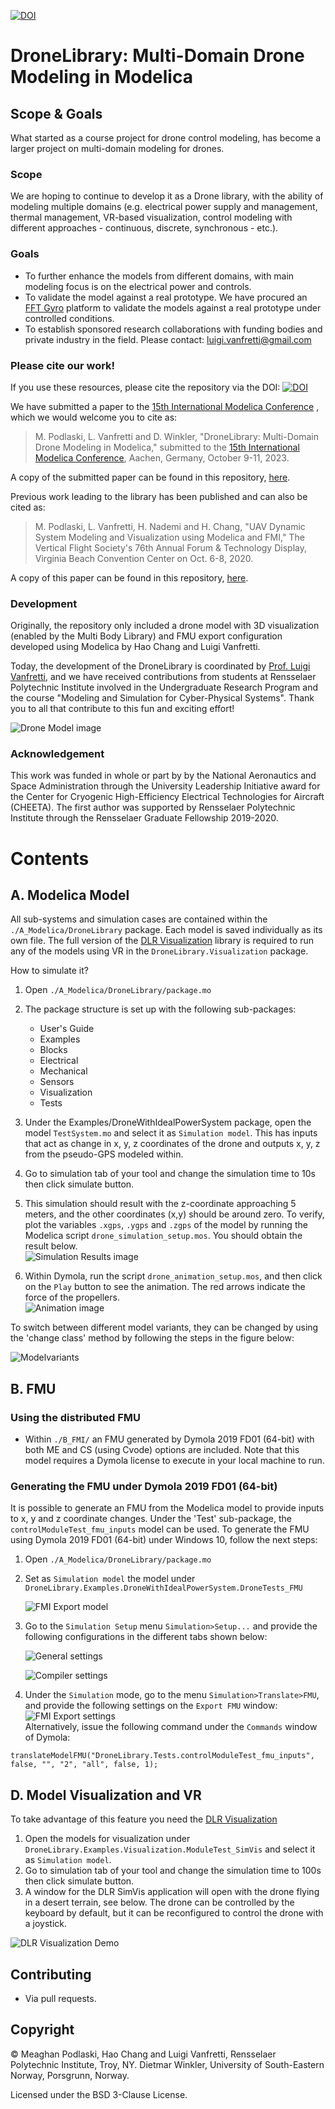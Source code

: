 [![DOI](https://zenodo.org/badge/176610570.svg)](https://zenodo.org/badge/latestdoi/176610570)

# DroneLibrary: Multi-Domain Drone Modeling in Modelica
## Scope & Goals
What started as a course project for drone control modeling, has become a larger project on multi-domain modeling for drones.
### Scope
We are hoping to continue to develop it as a Drone library, with the ability of modeling multiple domains (e.g. electrical power supply and management, thermal management, VR-based visualization, control modeling with different approaches - continuous, discrete, synchronous - etc.).
### Goals
- To further enhance the models from different domains, with main modeling focus is on the electrical power and controls.
- To validate the model against a real prototype. We have procured an [FFT Gyro](https://eurekadynamics.com/fft-gyro/) platform to validate the models against a real prototype under controlled conditions.
- To establish sponsored research collaborations with funding bodies and private industry in the field. Please contact: luigi.vanfretti@gmail.com

### Please cite our work!
If you use these resources, please cite the repository via the DOI: [![DOI](https://zenodo.org/badge/176610570.svg)](https://zenodo.org/badge/latestdoi/176610570)

We have submitted a paper to the [15th International Modelica Conference](https://2023.international.conference.modelica.org/) , which we would welcome you to cite as:

> M. Podlaski, L. Vanfretti and D. Winkler, "DroneLibrary: Multi-Domain Drone Modeling in Modelica," submitted to the [15th International Modelica Conference](https://2023.international.conference.modelica.org/), Aachen, Germany, October 9-11, 2023.

A copy of the submitted paper can be found in this repository, [here](F_Papers/Drone_Library.pdf).

Previous work leading to the library has been published and can also be cited as:
> M. Podlaski, L. Vanfretti, H. Nademi and H. Chang, "UAV Dynamic System Modeling and Visualization using Modelica and FMI," The Vertical Flight Society's 76th Annual Forum & Technology Display, Virginia Beach Convention Center on Oct. 6-8, 2020.

A copy of this paper can be found in this repository, [here](F_Papers/CP174_Drone_Modelica_and_FMI.pdf).

### Development
Originally, the repository only included a drone model with 3D visualization (enabled by the Multi Body Library) and FMU export configuration developed using Modelica by Hao Chang and Luigi Vanfretti.

Today, the development of the DroneLibrary is coordinated by [Prof. Luigi Vanfretti](https://github.com/lvanfretti), and we have received contributions from students at Rensselaer Polytechnic Institute involved in the Undergraduate Research Program and the course "Modeling and Simulation for Cyber-Physical Systems". Thank you to all that contribute to this fun and exciting effort!

![Drone Model image](D_Pics/main.png "Drone Model")

### Acknowledgement
This work was funded in whole or part by by the National Aeronautics and Space Administration through the University Leadership Initiative award for the Center for Cryogenic High-Efficiency Electrical Technologies for Aircraft (CHEETA). The first author was supported by Rensselaer Polytechnic Institute through the Rensselaer Graduate Fellowship
2019-2020.

# Contents

## A. Modelica Model

All sub-systems and simulation cases are contained within the `./A_Modelica/DroneLibrary` package. Each model is saved individually as its own file. The full version of the [DLR Visualization](https://visualization.ltx.de/) library is required to run any of the models using VR in the `DroneLibrary.Visualization` package.

How to simulate it?

1. Open `./A_Modelica/DroneLibrary/package.mo`
2. The package structure is set up with the following sub-packages:
    - User's Guide
	- Examples
	- Blocks
	- Electrical
	- Mechanical
	- Sensors
	- Visualization
	- Tests
3. Under the Examples/DroneWithIdealPowerSystem package, open the model `TestSystem.mo` and select it as `Simulation model`. This has inputs that act as change in x, y, z coordinates of the drone and outputs x, y, z from the pseudo-GPS modeled within.
4. Go to simulation tab of your tool and change the simulation time to 10s then click simulate button.
5. This simulation should result with the z-coordinate approaching 5 meters, and the other coordinates (x,y) should be around zero. To verify, plot the variables `.xgps`, `.ygps` and `.zgps` of the model by running the Modelica script `drone_simulation_setup.mos`. You should obtain the result below.<br>
![Simulation Results image](A_Modelica/DroneLibrary/Resources/Images/UserGuide/AnimationPlot_Dashed.png "Simulation Results")

6. Within Dymola, run the script `drone_animation_setup.mos`, and then click on the `Play` button to see the animation. The red arrows indicate the force of the propellers.<br>
![Animation image](D_Pics/anim.gif "Animation")

To switch between different model variants, they can be changed by using the 'change class' method by following the steps in the figure below:

![Modelvariants](A_Modelica/DroneLibrary/Resources/Images/UserGuide/droneLib_Example1.png "Change model variants")
## B. FMU
### Using the distributed FMU
- Within `./B_FMI/` an FMU generated by Dymola 2019 FD01 (64-bit) with both ME and CS (using Cvode) options are included.
Note that this model requires a Dymola license to execute in your local machine to run.

### Generating the FMU under Dymola 2019 FD01 (64-bit)
It is possible to generate an FMU from the Modelica model to provide inputs to x, y and z coordinate changes.
Under the 'Test' sub-package, the `controlModuleTest_fmu_inputs` model can be used. To generate the FMU using Dymola 2019 FD01 (64-bit) under Windows 10, follow the next steps:

1. Open `./A_Modelica/DroneLibrary/package.mo`
2. Set as `Simulation model` the model under `DroneLibrary.Examples.DroneWithIdealPowerSystem.DroneTests_FMU`

	![FMI Export model](D_Pics/fmiexport/02_setmodel.png "Set model")

3. Go to the `Simulation Setup` menu `Simulation>Setup...` and provide the following configurations in the different tabs shown below:

	![General settings](D_Pics/fmiexport/03_general.png "General Settings")

	![Compiler settings](D_Pics/fmiexport/03_compiler.png "Compiler Settings")

4. Under the `Simulation` mode, go to the menu `Simulation>Translate>FMU`, and provide the following settings on the `Export FMU` window:<br>
  ![FMI Export settings](D_Pics/fmiexport/04_fmuconfig.png "Export FMU Settings")<br>
  Alternatively, issue the following command under the `Commands` window of Dymola:
```
translateModelFMU("DroneLibrary.Tests.controlModuleTest_fmu_inputs", false, "", "2", "all", false, 1);
```

## D. Model Visualization and VR
To take advantage of this feature you need the [DLR Visualization](https://visualization.ltx.de/)
1. Open the models for visualization under `DroneLibrary.Examples.Visualization.ModuleTest_SimVis` and select it as `Simulation model`.
2. Go to simulation tab of your tool and change the simulation time to 100s then click simulate button.
3. A window for the DLR SimVis application will open with the drone flying in a desert terrain, see below. The drone can be controlled by the keyboard by default, but it can be reconfigured to control the drone with a joystick.

![DLR Visualization Demo](D_Pics/dronevisualizationdemo.gif)

## Contributing
- Via pull requests.

## Copyright
&copy; Meaghan Podlaski, Hao Chang and Luigi Vanfretti, Rensselaer Polytechnic Institute, Troy, NY. Dietmar Winkler, University of South-Eastern Norway, Porsgrunn, Norway.

Licensed under the BSD 3-Clause License.